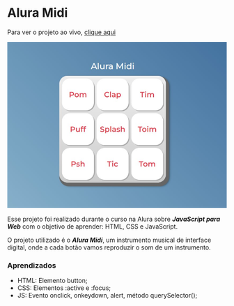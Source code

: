 
# Alura Midi

Para ver o projeto ao vivo, [clique aqui](https://tassiarocha.github.io/aluramidi/)

![Projeto preview](https://raw.githubusercontent.com/tassiarocha/aluramidi/master/aluramidi.jpg)

Esse projeto foi realizado durante o curso na Alura sobre ***JavaScript para Web*** com o objetivo de aprender: HTML, CSS e JavaScript. 

O projeto utilizado é o ***Alura Midi***, um instrumento musical de interface digital, onde a cada botão vamos reproduzir o som de um instrumento. 

### Aprendizados
- HTML: Elemento button;
- CSS: Elementos :active e :focus;
- JS: Evento onclick, onkeydown, alert, método querySelector();
